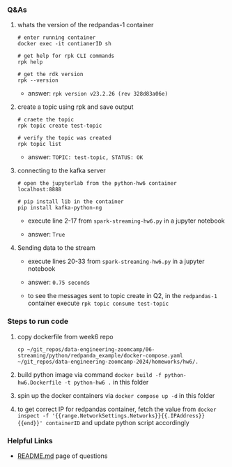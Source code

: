 ### Q&As

1. whats the version of the redpandas-1 container 

    ```
    # enter running container 
    docker exec -it contianerID sh

    # get help for rpk CLI commands
    rpk help 

    # get the rdk version 
    rpk --version
    ```

    - answer: `rpk version v23.2.26 (rev 328d83a06e)`

2. create a topic using rpk and save output 

    ```
    # craete the topic 
    rpk topic create test-topic

    # verify the topic was created 
    rpk topic list
    ```

    - answer: `TOPIC: test-topic, STATUS: OK`

3. connecting to the kafka server 

    ```
    # open the jupyterlab from the python-hw6 container
    localhost:8888

    # pip install lib in the container 
    pip install kafka-python-ng
    ```
    - execute line 2-17 from `spark-streaming-hw6.py` in a jupyter notebook

    - answer: `True`

4. Sending data to the stream 

    - execute lines 20-33 from `spark-streaming-hw6.py` in a jupyter notebook

    - answer: `0.75 seconds`

    - to see the messages sent to topic create in Q2, in the `redpandas-1` container execute `rpk topic consume test-topic`

    


### Steps to run code 

1. copy dockerfile from week6 repo 

    ```
    cp ~/git_repos/data-engineering-zoomcamp/06-streaming/python/redpanda_example/docker-compose.yaml ~/git_repos/data-engineering-zoomcamp-2024/homeworks/hw6/.
    ```

2. build python image via command `docker build -f python-hw6.Dockerfile -t python-hw6 .` in this folder 

3. spin up the docker containers via `docker compose up -d` in this folder 

4. to get correct IP for redpandas container, fetch the value from `docker inspect -f '{{range.NetworkSettings.Networks}}{{.IPAddress}}{{end}}' containerID` and update python script accordingly

### Helpful Links 

* [README.md](https://github.com/DataTalksClub/data-engineering-zoomcamp/blob/main/cohorts/2024/06-streaming/homework.md) page of questions 